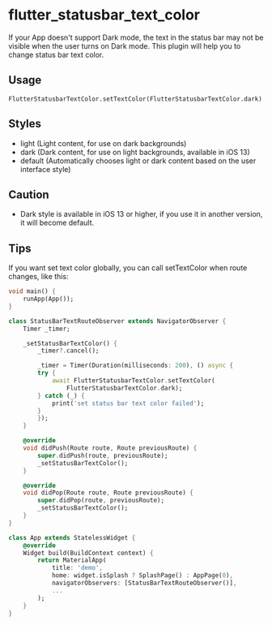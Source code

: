 # flutter_statusbar_text_color

If your App doesn't support Dark mode, the text in the status bar may not be visible when the user turns on Dark mode.
This plugin will help you to change status bar text color.

## Usage

`FlutterStatusbarTextColor.setTextColor(FlutterStatusbarTextColor.dark)`


## Styles

- light    (Light content, for use on dark backgrounds)
- dark     (Dark content, for use on light backgrounds, available in iOS 13)
- default  (Automatically chooses light or dark content based on the user interface style)


## Caution

- Dark style is available in iOS 13 or higher, if you use it in another version, it will become default.


## Tips

If you want set text color globally, you can call setTextColor when route changes, like this:
```dart
void main() {
    runApp(App());
}

class StatusBarTextRouteObserver extends NavigatorObserver {
    Timer _timer;

    _setStatusBarTextColor() {
        _timer?.cancel();

        _timer = Timer(Duration(milliseconds: 200), () async {
        try {
            await FlutterStatusbarTextColor.setTextColor(
                FlutterStatusbarTextColor.dark);
        } catch (_) {
            print('set status bar text color failed');
        }
        });
    }

    @override
    void didPush(Route route, Route previousRoute) {
        super.didPush(route, previousRoute);
        _setStatusBarTextColor();
    }

    @override
    void didPop(Route route, Route previousRoute) {
        super.didPop(route, previousRoute);
        _setStatusBarTextColor();
    }
}

class App extends StatelessWidget {
    @override
    Widget build(BuildContext context) {
        return MaterialApp(
            title: 'demo',
            home: widget.isSplash ? SplashPage() : AppPage(0),
            navigatorObservers: [StatusBarTextRouteObserver()],
            ...
        );
    }
}
```